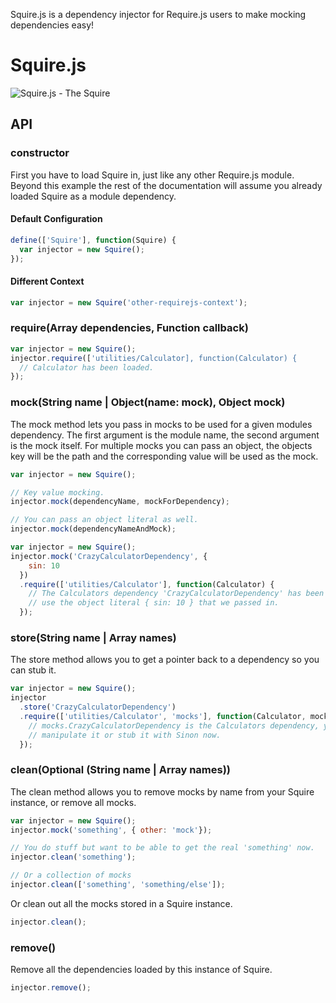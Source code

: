 Squire.js is a dependency injector for Require.js users to make mocking dependencies easy!

# Squire.js

![Squire.js - The Squire](http://f.cl.ly/items/2e3f3x3b0K132R3c2t06/squire.png)

## API

### constructor

First you have to load Squire in, just like any other Require.js module. Beyond this example the rest of the documentation will assume you already loaded Squire   as a module dependency.

#### Default Configuration

```javascript
define(['Squire'], function(Squire) {
  var injector = new Squire();
});
```

#### Different Context

```javascript
var injector = new Squire('other-requirejs-context');
```

### require(Array dependencies, Function callback)

```javascript
var injector = new Squire();
injector.require(['utilities/Calculator], function(Calculator) {
  // Calculator has been loaded.
});
```

### mock(String name | Object(name: mock), Object mock)

The mock method lets you pass in mocks to be used for a given modules dependency. The first argument is the module name, the second argument is the mock itself. For multiple mocks you can pass an object, the objects key will be the path and the corresponding value will be used as the mock.

```javascript
var injector = new Squire();

// Key value mocking.
injector.mock(dependencyName, mockForDependency);

// You can pass an object literal as well.
injector.mock(dependencyNameAndMock);
```

```javascript
var injector = new Squire();
injector.mock('CrazyCalculatorDependency', {
    sin: 10
  })
  .require(['utilities/Calculator'], function(Calculator) {
    // The Calculators dependency 'CrazyCalculatorDependency' has been mocked to
    // use the object literal { sin: 10 } that we passed in.
  });
```

### store(String name | Array names)

The store method allows you to get a pointer back to a dependency so you can stub it.

```javascript
var injector = new Squire();
injector
  .store('CrazyCalculatorDependency')
  .require(['utilities/Calculator', 'mocks'], function(Calculator, mocks) {
    // mocks.CrazyCalculatorDependency is the Calculators dependency, you can
    // manipulate it or stub it with Sinon now.
  });
```

### clean(Optional (String name | Array names))

The clean method allows you to remove mocks by name from your Squire instance, or remove all mocks.

```javascript
var injector = new Squire();
injector.mock('something', { other: 'mock'});

// You do stuff but want to be able to get the real 'something' now.
injector.clean('something');

// Or a collection of mocks
injector.clean(['something', 'something/else']);
```

Or clean out all the mocks stored in a Squire instance.

```javascript
injector.clean();
```

### remove()

Remove all the dependencies loaded by this instance of Squire.

```javascript
injector.remove();
```